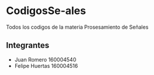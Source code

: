 # CodigosSe-ales
Todos los codigos de la materia Prosesamiento de Señales

## Integrantes
* Juan Romero 160004540
* Felipe Huertas 160004516
